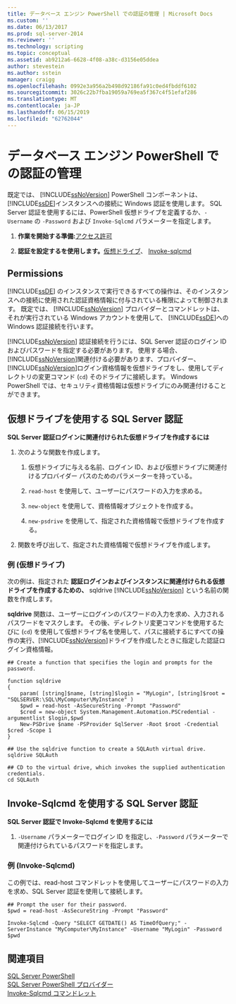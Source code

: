 ```yaml
---
title: データベース エンジン PowerShell での認証の管理 | Microsoft Docs
ms.custom: ''
ms.date: 06/13/2017
ms.prod: sql-server-2014
ms.reviewer: ''
ms.technology: scripting
ms.topic: conceptual
ms.assetid: ab9212a6-6628-4f08-a38c-d3156e05ddea
author: stevestein
ms.author: sstein
manager: craigg
ms.openlocfilehash: 0992e3a956a2b498d92186fa91c0ed4fbddf6102
ms.sourcegitcommit: 3026c22b7fba19059a769ea5f367c4f51efaf286
ms.translationtype: MT
ms.contentlocale: ja-JP
ms.lasthandoff: 06/15/2019
ms.locfileid: "62762044"
---
```

# <a name="manage-authentication-in-database-engine-powershell"></a>データベース エンジン PowerShell での認証の管理
  既定では、 [!INCLUDE[ssNoVersion](../includes/ssnoversion-md.md)] PowerShell コンポーネントは、 [!INCLUDE[ssDE](../includes/ssde-md.md)]インスタンスへの接続に Windows 認証を使用します。 SQL Server 認証を使用するには、PowerShell 仮想ドライブを定義するか、`-Username` の `-Password` および `Invoke-Sqlcmd` パラメーターを指定します。  
  
1.  **作業を開始する準備:**[アクセス許可](#Permissions)  
  
2.  **認証を設定するを使用します。**[仮想ドライブ](#SQLAuthVirtDrv)、 [Invoke-sqlcmd](#SQLAuthInvSqlCmd)  
  
##  <a name="Permissions"></a> Permissions  
 [!INCLUDE[ssDE](../includes/ssde-md.md)] のインスタンスで実行できるすべての操作は、そのインスタンスへの接続に使用された認証資格情報に付与されている権限によって制御されます。 既定では、 [!INCLUDE[ssNoVersion](../includes/ssnoversion-md.md)] プロバイダーとコマンドレットは、それが実行されている Windows アカウントを使用して、 [!INCLUDE[ssDE](../includes/ssde-md.md)]への Windows 認証接続を行います。  
  
 [!INCLUDE[ssNoVersion](../includes/ssnoversion-md.md)] 認証接続を行うには、SQL Server 認証のログイン ID およびパスワードを指定する必要があります。 使用する場合、[!INCLUDE[ssNoVersion](../includes/ssnoversion-md.md)]関連付ける必要があります、プロバイダー、[!INCLUDE[ssNoVersion](../includes/ssnoversion-md.md)]ログイン資格情報を仮想ドライブをし、使用してディレクトリの変更コマンド (`cd`) そのドライブに接続します。 Windows PowerShell では、セキュリティ資格情報は仮想ドライブにのみ関連付けることができます。  
  
##  <a name="SQLAuthVirtDrv"></a> 仮想ドライブを使用する SQL Server 認証  
 **SQL Server 認証ログインに関連付けられた仮想ドライブを作成するには**  
  
1.  次のような関数を作成します。  
  
    1.  仮想ドライブに与える名前、ログイン ID、および仮想ドライブに関連付けるプロバイダー パスのためのパラメーターを持っている。  
  
    2.  `read-host` を使用して、ユーザーにパスワードの入力を求める。  
  
    3.  `new-object` を使用して、資格情報オブジェクトを作成する。  
  
    4.  `new-psdrive` を使用して、指定された資格情報で仮想ドライブを作成する。  
  
2.  関数を呼び出して、指定された資格情報で仮想ドライブを作成します。  
  
### <a name="example-virtual-drive"></a>例 (仮想ドライブ)  
 次の例は、指定された **認証ログインおよびインスタンスに関連付けられる仮想ドライブを作成するための、** sqldrive [!INCLUDE[ssNoVersion](../includes/ssnoversion-md.md)] という名前の関数を作成します。  
  
 **sqldrive** 関数は、ユーザーにログインのパスワードの入力を求め、入力されるパスワードをマスクします。 その後、ディレクトリ変更コマンドを使用するたびに (`cd`) を使用して仮想ドライブ名を使用して、パスに接続するにすべての操作の実行、[!INCLUDE[ssNoVersion](../includes/ssnoversion-md.md)]ドライブを作成したときに指定した認証ログイン資格情報。  
  
```  
## Create a function that specifies the login and prompts for the password.  
  
function sqldrive  
{  
    param( [string]$name, [string]$login = "MyLogin", [string]$root = "SQLSERVER:\SQL\MyComputer\MyInstance" )  
    $pwd = read-host -AsSecureString -Prompt "Password"  
    $cred = new-object System.Management.Automation.PSCredential -argumentlist $login,$pwd  
    New-PSDrive $name -PSProvider SqlServer -Root $root -Credential $cred -Scope 1  
}  
  
## Use the sqldrive function to create a SQLAuth virtual drive.  
sqldrive SQLAuth  
  
## CD to the virtual drive, which invokes the supplied authentication credentials.  
cd SQLAuth  
```  
  
##  <a name="SQLAuthInvSqlCmd"></a> Invoke-Sqlcmd を使用する SQL Server 認証  
 **SQL Server 認証で Invoke-Sqlcmd を使用するには**  
  
1.  `-Username` パラメーターでログイン ID を指定し、`-Password` パラメーターで関連付けられているパスワードを指定します。  
  
### <a name="example-invoke-sqlcmd"></a>例 (Invoke-Sqlcmd)  
 この例では、read-host コマンドレットを使用してユーザーにパスワードの入力を求め、SQL Server 認証を使用して接続します。  
  
```  
## Prompt the user for their password.  
$pwd = read-host -AsSecureString -Prompt "Password"  
  
Invoke-Sqlcmd -Query "SELECT GETDATE() AS TimeOfQuery;" -ServerInstance "MyComputer\MyInstance" -Username "MyLogin" -Password $pwd  
```  
  
## <a name="see-also"></a>関連項目  
 [SQL Server PowerShell](sql-server-powershell.md)   
 [SQL Server PowerShell プロバイダー](sql-server-powershell-provider.md)   
 [Invoke-Sqlcmd コマンドレット](../database-engine/invoke-sqlcmd-cmdlet.md)  
  
  
